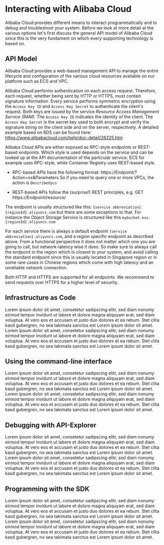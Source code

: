 # Interacting with Alibaba Cloud
Alibaba Cloud provides different means to interact programmatically and to debug and troubleshoot your system.
Before we look at more detail at the various options let's first discuss the general API model of Alibaba Cloud since this is the very fundament on which every supporting technology is based on.

## API Model
Alibaba Cloud provides a web-based management API to manage the entire lifecycle and configuration of the various cloud resources available on our platform such as ECS and VPC.

Alibaba Cloud performs authentication on each access request. Therefore, each request, whether being sent by HTTP or HTTPS, must contain signature information. Every service performs symmetric encryption using the `Access Key ID` and `Access Key Secret` to authenticate the client's request. Both keys are issued by the service *Resource Access Management Service (RAM)*. The `Access Key ID` indicates the identity of the client. The `Access Key Secret` is the secret key used to both encrypt and verify the signature string on the client side and on the server, respectively. 
A detailed example based on RDS can be found here: https://www.alibabacloud.com/help/doc-detail/26225.htm

Alibaba Cloud APIs are either exposed as RPC-style endpoints or REST-based endpoints. Which style is used depends on the service and can be looked up at the API documentation of the particular service. 
ECS for example uses RPC-style, while Container Registry uses REST-based style.

- RPC-based APIs have the following format: https://Endpoint/?Action=xx&Parameters
So if you need to query one or more VPCs, the action is `DescribeVpcs`

- REST-based APIs follow the (surprise!) REST principles, e.g. GET https://Endpoint/resource/

The endpoint is usually structured like this:
`{service abbreviation}.{regionId}.aliyuncs.com`
but there are some exceptions to that. For instance the Object Storage Service is structured like this
`mybucket.oss-{regionId}.aliyuncs.com`

For each service there is always a default endpoint `{service abbreviation}.aliyuncs.com`, and a region specific endpoint as described above. From a functional perspective it does not matter which one you are going to call, but network-latency wise it does. So make sure to always call the endpoint in the region which is closest to your system, and avoid calling the standard endpoint since this is usually located in Singapore region or in some rare cases in Chinese regions which come with high latency and an unreliable network connection.

Both HTTP and HTTPS are supported for all endpoints. We recommend to send requests over HTTPS for a higher level of security.

## Infrastructure as Code
Lorem ipsum dolor sit amet, consetetur sadipscing elitr, sed diam nonumy eirmod tempor invidunt ut labore et dolore magna aliquyam erat, sed diam voluptua. At vero eos et accusam et justo duo dolores et ea rebum. Stet clita kasd gubergren, no sea takimata sanctus est Lorem ipsum dolor sit amet. Lorem ipsum dolor sit amet, consetetur sadipscing elitr, sed diam nonumy eirmod tempor invidunt ut labore et dolore magna aliquyam erat, sed diam voluptua. At vero eos et accusam et justo duo dolores et ea rebum. Stet clita kasd gubergren, no sea takimata sanctus est Lorem ipsum dolor sit amet.

## Using the command-line interface
Lorem ipsum dolor sit amet, consetetur sadipscing elitr, sed diam nonumy eirmod tempor invidunt ut labore et dolore magna aliquyam erat, sed diam voluptua. At vero eos et accusam et justo duo dolores et ea rebum. Stet clita kasd gubergren, no sea takimata sanctus est Lorem ipsum dolor sit amet. Lorem ipsum dolor sit amet, consetetur sadipscing elitr, sed diam nonumy eirmod tempor invidunt ut labore et dolore magna aliquyam erat, sed diam voluptua. At vero eos et accusam et justo duo dolores et ea rebum. Stet clita kasd gubergren, no sea takimata sanctus est Lorem ipsum dolor sit amet.

## Debugging with API-Explorer
Lorem ipsum dolor sit amet, consetetur sadipscing elitr, sed diam nonumy eirmod tempor invidunt ut labore et dolore magna aliquyam erat, sed diam voluptua. At vero eos et accusam et justo duo dolores et ea rebum. Stet clita kasd gubergren, no sea takimata sanctus est Lorem ipsum dolor sit amet. Lorem ipsum dolor sit amet, consetetur sadipscing elitr, sed diam nonumy eirmod tempor invidunt ut labore et dolore magna aliquyam erat, sed diam voluptua. At vero eos et accusam et justo duo dolores et ea rebum. Stet clita kasd gubergren, no sea takimata sanctus est Lorem ipsum dolor sit amet.

## Programming with the SDK
Lorem ipsum dolor sit amet, consetetur sadipscing elitr, sed diam nonumy eirmod tempor invidunt ut labore et dolore magna aliquyam erat, sed diam voluptua. At vero eos et accusam et justo duo dolores et ea rebum. Stet clita kasd gubergren, no sea takimata sanctus est Lorem ipsum dolor sit amet. Lorem ipsum dolor sit amet, consetetur sadipscing elitr, sed diam nonumy eirmod tempor invidunt ut labore et dolore magna aliquyam erat, sed diam voluptua. At vero eos et accusam et justo duo dolores et ea rebum. Stet clita kasd gubergren, no sea takimata sanctus est Lorem ipsum dolor sit amet.

